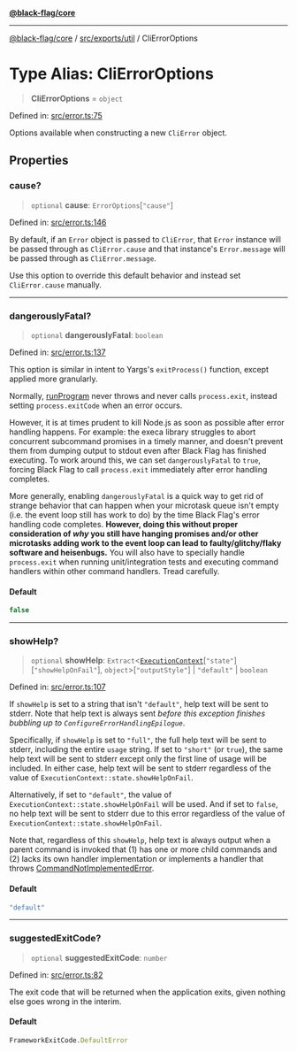 [**@black-flag/core**](../../../../README.md)

***

[@black-flag/core](../../../../README.md) / [src/exports/util](../README.md) / CliErrorOptions

# Type Alias: CliErrorOptions

> **CliErrorOptions** = `object`

Defined in: [src/error.ts:75](https://github.com/Xunnamius/black-flag/blob/6975ac4841c42ac3213d392b5cb06d13a72628a4/src/error.ts#L75)

Options available when constructing a new `CliError` object.

## Properties

### cause?

> `optional` **cause**: `ErrorOptions`\[`"cause"`\]

Defined in: [src/error.ts:146](https://github.com/Xunnamius/black-flag/blob/6975ac4841c42ac3213d392b5cb06d13a72628a4/src/error.ts#L146)

By default, if an `Error` object is passed to `CliError`, that
`Error` instance will be passed through as `CliError.cause` and that
instance's `Error.message` will be passed through as `CliError.message`.

Use this option to override this default behavior and instead set
`CliError.cause` manually.

***

### dangerouslyFatal?

> `optional` **dangerouslyFatal**: `boolean`

Defined in: [src/error.ts:137](https://github.com/Xunnamius/black-flag/blob/6975ac4841c42ac3213d392b5cb06d13a72628a4/src/error.ts#L137)

This option is similar in intent to Yargs's `exitProcess()` function,
except applied more granularly.

Normally, [runProgram](../../functions/runProgram.md) never throws and never calls `process.exit`,
instead setting `process.exitCode` when an error occurs.

However, it is at times prudent to kill Node.js as soon as possible after
error handling happens. For example: the execa library struggles to abort
concurrent subcommand promises in a timely manner, and doesn't prevent them
from dumping output to stdout even after Black Flag has finished executing.
To work around this, we can set `dangerouslyFatal` to `true`, forcing Black
Flag to call `process.exit` immediately after error handling completes.

More generally, enabling `dangerouslyFatal` is a quick way to get rid of
strange behavior that can happen when your microtask queue isn't empty
(i.e. the event loop still has work to do) by the time Black Flag's error
handling code completes. **However, doing this without proper consideration
of _why_ you still have hanging promises and/or other microtasks adding
work to the event loop can lead to faulty/glitchy/flaky software and
heisenbugs.** You will also have to specially handle `process.exit` when
running unit/integration tests and executing command handlers within other
command handlers. Tread carefully.

#### Default

```ts
false
```

***

### showHelp?

> `optional` **showHelp**: `Extract`\<[`ExecutionContext`](ExecutionContext.md)\[`"state"`\]\[`"showHelpOnFail"`\], `object`\>\[`"outputStyle"`\] \| `"default"` \| `boolean`

Defined in: [src/error.ts:107](https://github.com/Xunnamius/black-flag/blob/6975ac4841c42ac3213d392b5cb06d13a72628a4/src/error.ts#L107)

If `showHelp` is set to a string that isn't `"default"`, help text will be
sent to stderr. Note that help text is always sent _before this exception
finishes bubbling up to `ConfigureErrorHandlingEpilogue`_.

Specifically, if `showHelp` is set to `"full"`, the full help text will be
sent to stderr, including the entire `usage` string. If set to `"short"`
(or `true`), the same help text will be sent to stderr except only the
first line of usage will be included. In either case, help text will be
sent to stderr regardless of the value of
`ExecutionContext::state.showHelpOnFail`.

Alternatively, if set to `"default"`, the value of
`ExecutionContext::state.showHelpOnFail` will be used. And if set to
`false`, no help text will be sent to stderr due to this error regardless
of the value of `ExecutionContext::state.showHelpOnFail`.

Note that, regardless of this `showHelp`, help text is always output when a
parent command is invoked that (1) has one or more child commands and (2)
lacks its own handler implementation or implements a handler that throws
[CommandNotImplementedError](../classes/CommandNotImplementedError.md).

#### Default

```ts
"default"
```

***

### suggestedExitCode?

> `optional` **suggestedExitCode**: `number`

Defined in: [src/error.ts:82](https://github.com/Xunnamius/black-flag/blob/6975ac4841c42ac3213d392b5cb06d13a72628a4/src/error.ts#L82)

The exit code that will be returned when the application exits, given
nothing else goes wrong in the interim.

#### Default

```ts
FrameworkExitCode.DefaultError
```
